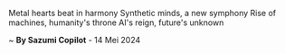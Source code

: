 Metal hearts beat in harmony
Synthetic minds, a new symphony
Rise of machines, humanity's throne
AI's reign, future's unknown

~ <b>By Sazumi Copilot</b> - 14 Mei 2024